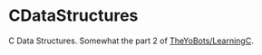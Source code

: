 # CDataStructures

C Data Structures. Somewhat the part 2 of [TheYoBots/LearningC](https://github.com/TheYoBots/LearningC).